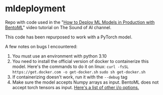# mldeployment
Repo with code used in the "[How to Deploy ML Models in Production with BentoML](https://www.youtube.com/watch?v=HHkmfI_yncc)" video tutorial on The Sound of AI channel.

This code has been repurposed to work with a PyTorch model.

A few notes on bugs I encountered:
1. You must use an environment with python 3.10
2. You need to install the official version of docker to containerize this model. Here's the commands to do it on linux:
   `curl -fsSL https://get.docker.com -o get-docker.sh`
   `sudo sh get-docker.sh`
3. If containerizing doesn't work, run it with the `--debug` tag
4. Make sure the model accepts Numpy arrays as input. BentoML does not accept torch tensors as input. [Here's a list of other i/o options.](https://docs.bentoml.com/en/latest/guides/iotypes.html)
